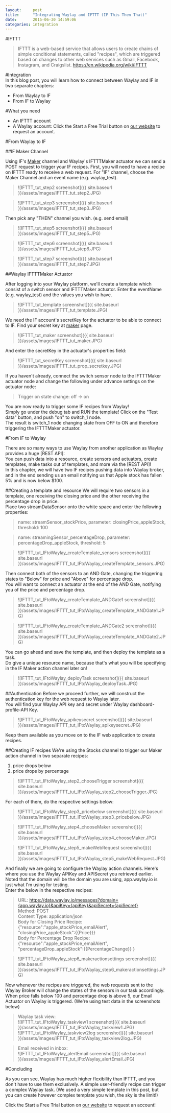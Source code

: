 ```yaml
---
layout:     post
title:      "Integrating Waylay and IFTTT (IF This Then That)"
date:       2015-06-30 14:59:06
categories: integration
---
```

#IFTTT
> IFTTT is a web-based service that allows users to create chains of simple conditional statements, called "recipes", which are triggered based on changes to other web services such as Gmail, Facebook, Instagram, and Craigslist. https://en.wikipedia.org/wiki/IFTTT

#Integration   
In this blog post, you will learn how to connect between Waylay and IF in two separate chapters:
* From Waylay to IF
* From IF to Waylay

#What you need

* An IFTTT account
* A Waylay account: Click the Start a Free Trial button on [our website][waylayio] to request an account.

#From Waylay to IF

##IF Maker Channel

Using IF's [Maker] channel and Waylay's IFTTTMaker actuator we can send a POST request to trigger your IF recipes.
First, you will need to have a recipe on IFTTT ready to receive a web request.
For "IF" channel, choose the Maker Channel and an event name (e.g. waylay_test).   

> ![IFTTT_tut_step2 screenshot]({{ site.baseurl }}/assets/images/IFTTT_tut_step2.JPG)   

> ![IFTTT_tut_step3 screenshot]({{ site.baseurl }}/assets/images/IFTTT_tut_step3.JPG)   

Then pick any "THEN" channel you wish. (e.g. send email)   

> ![IFTTT_tut_step5 screenshot]({{ site.baseurl }}/assets/images/IFTTT_tut_step5.JPG)   

> ![IFTTT_tut_step6 screenshot]({{ site.baseurl }}/assets/images/IFTTT_tut_step6.JPG)   

> ![IFTTT_tut_step7 screenshot]({{ site.baseurl }}/assets/images/IFTTT_tut_step7.JPG)   

##Waylay IFTTTMaker Actuator

After logging into your Waylay platform, we'll create a template which consist of a switch sensor and IFTTTMaker actuator.
Enter the eventName (e.g. waylay_test) and the values you wish to have.   

> ![IFTTT_tut_template screenshot]({{ site.baseurl }}/assets/images/IFTTT_tut_template.JPG)   
   
We need the IF account's secretKey for the actuator to be able to connect to IF. Find your secret key at [maker] page.   
> ![IFTTT_tut_maker screenshot]({{ site.baseurl }}/assets/images/IFTTT_tut_maker.JPG)   
   
And enter the secretKey in the actuator's properties field:   

> ![IFTTT_tut_secretKey screenshot]({{ site.baseurl }}/assets/images/IFTTT_tut_prop_secretkey.JPG)   
   
If you haven't already, connect the switch sensor node to the IFTTTMaker actuator node and change the following under advance settings on the actuator node:   
> Trigger on state change: off -> on   

You are now ready to trigger some IF recipes from Waylay!   
Simply go under the debug tab and RUN the template! Click on the "Test data" button, and push "on" to switch_1 node.   
The result is switch_1 node changing state from OFF to ON and therefore triggering the IFTTTMaker actuator.   

#From IF to Waylay

There are so many ways to use Waylay from another application as Waylay provides a huge [REST API]:   
You can push data into a resource, create sensors and actuators, create templates, make tasks out of templates, and more via the [REST API]!   
In this chapter, we will have two IF recipes pushing data into Waylay broker, and in the end sending us an email notifying us that Apple stock has fallen 5% and is now below $100.   

##Creating a template and resource
We will require two sensors in a template, one receiving the closing price and the other receiving the percentage drop in price.   
Place two streamDataSensor onto the white space and enter the following properties:   

> name: streamSensor_stockPrice, parameter: closingPrice_appleStock, threshold: 100   

> name: streamingSensor_percentageDrop, parameter: percentageDrop_appleStock, threshold: 5   

> ![IFTTT_tut_IFtoWaylay_createTemplate_sensors screenshot]({{ site.baseurl }}/assets/images/IFTTT_tut_IFtoWaylay_createTemplate_sensors.JPG)   

Then connect both of the sensors to an AND Gate, changing the triggering states to "Below" for price and "Above" for percentage drop.   
You will want to connect an actuator at the end of the AND Gate, notifying you of the price and percentage drop.   

> ![IFTTT_tut_IFtoWaylay_createTemplate_ANDGate1 screenshot]({{ site.baseurl }}/assets/images/IFTTT_tut_IFtoWaylay_createTemplate_ANDGate1.JPG)   

> ![IFTTT_tut_IFtoWaylay_createTemplate_ANDGate2 screenshot]({{ site.baseurl }}/assets/images/IFTTT_tut_IFtoWaylay_createTemplate_ANDGate2.JPG)   

You can go ahead and save the template, and then deploy the template as a task.   
Do give a unique resource name, because that's what you will be specifying in the IF Maker action channel later on!   

> ![IFTTT_tut_IFtoWaylay_deployTask screenshot]({{ site.baseurl }}/assets/images/IFTTT_tut_IFtoWaylay_deployTask.JPG)   

##Authentication
Before we proceed further, we will construct the authentication key for the web request to Waylay later.   
You will find your Waylay API key and secret under Waylay dashboard-profile-API Key.   

> ![IFTTT_tut_IFtoWaylay_apikeysecret screenshot]({{ site.baseurl }}/assets/images/IFTTT_tut_IFtoWaylay_apikeysecret.JPG)   
   
Keep them available as you move on to the IF web application to create recipes.   

##Creating IF recipes
We're using the Stocks channel to trigger our Maker action channel in two separate recipes:   
1. price drops below   
2. price drops by percentage   

> ![IFTTT_tut_IFtoWaylay_step2_chooseTrigger screenshot]({{ site.baseurl }}/assets/images/IFTTT_tut_IFtoWaylay_step2_chooseTrigger.JPG)   

For each of them, do the respective settings below:   

> ![IFTTT_tut_IFtoWaylay_step3_pricebelow screenshot]({{ site.baseurl }}/assets/images/IFTTT_tut_IFtoWaylay_step3_pricebelow.JPG)   

> ![IFTTT_tut_IFtoWaylay_step4_chooseMaker screenshot]({{ site.baseurl }}/assets/images/IFTTT_tut_IFtoWaylay_step4_chooseMaker.JPG)   

> ![IFTTT_tut_IFtoWaylay_step5_makeWebRequest screenshot]({{ site.baseurl }}/assets/images/IFTTT_tut_IFtoWaylay_step5_makeWebRequest.JPG)   
   
And finally we are going to configure the Waylay action channels. Here's where you use the Waylay APIKey and APISecret you retrieved earlier.   
Noted that the domain will be the domain you are using, app.waylay.io is just what I'm using for testing.   
Enter the below in the respective recipes:   

> URL: https://data.waylay.io/messages?domain={app.waylay.io}&apiKey={apiKey}&apiSecret={apiSecret}   
> Method: POST   
> Content Type: application/json   
> Body for Closing Price Recipe: {"resource":"apple_stockPrice_emailAlert", "closingPrice_appleStock":{{Price}}}   
> Body for Percentage Drop Recipe: {"resource":"apple_stockPrice_emailAlert", "percentageDrop_appleStock":{{PercentageChange}} }   
   
> ![IFTTT_tut_IFtoWaylay_step6_makeractionsettings screenshot]({{ site.baseurl }}/assets/images/IFTTT_tut_IFtoWaylay_step6_makeractionsettings.JPG)   

Now whenever the recipes are triggered, the web requests sent to the Waylay Broker will change the states of the sensors in our task accordingly.   
When price falls below 100 and percentage drop is above 5, our Email Actuator on Waylay is triggered. (We're using test data in the screenshots below)   

> Waylay task view:   
> ![IFTTT_tut_IFtoWaylay_taskview1 screenshot]({{ site.baseurl }}/assets/images/IFTTT_tut_IFtoWaylay_taskview1.JPG)   
> ![IFTTT_tut_IFtoWaylay_taskview2log screenshot]({{ site.baseurl }}/assets/images/IFTTT_tut_IFtoWaylay_taskview2log.JPG)   

> Email received in inbox:   
> ![IFTTT_tut_IFtoWaylay_alertEmail screenshot]({{ site.baseurl }}/assets/images/IFTTT_tut_IFtoWaylay_alertEmail.JPG)   

#Concluding

As you can see, Waylay has much higher flexibility than IFTTT, and you don't have to use them exclusively. A simple user-friendly recipe can trigger a complex Waylay task. 
(We used a very simple template in this post, but you can create however complex template you wish, the sky is the limit!)   
   
Click the Start a Free Trial button on [our website][waylayio] to request an account!

[waylayio]:       https://www.waylay.io/
[waylaydocs]:     https://docs.waylay.io/
[maker]:          https://ifttt.com/maker
[RESTful API]:    http://docs.waylay.io/Waylay-REST-API-documentation.html